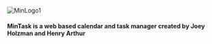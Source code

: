 ![MinLogo1](https://user-images.githubusercontent.com/98441419/204706579-1613ced0-a69b-4eb2-ad42-05b406553390.png)

<b><h4>MinTask is a web based calendar and task manager created by Joey Holzman and Henry Arthur</h4><b>
